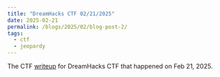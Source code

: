 ```yaml
---
title: "DreamHacks CTF 02/21/2025"
date: 2025-02-21
permalink: /blogs/2025/02/blog-post-2/
tags:
  - ctf
  - jeopardy
---
```


The CTF [writeup](https://giddy-individual-712.notion.site/DreamHacks-CTF-02-21-2025-1a279eed867e80bc9af6cb94813c192f?pvs=4) for DreamHacks CTF that happened on Feb 21, 2025. 
